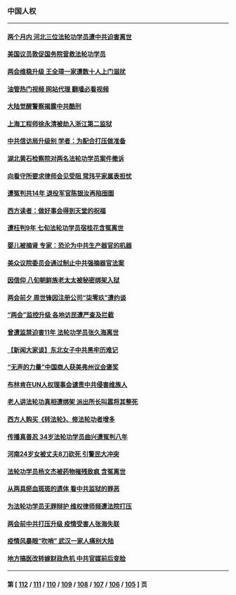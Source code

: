 ### 中国人权
---
#### [两个月内 河北三位法轮功学员遭中共迫害离世](../../pages/ncid278/n13945856.md?03100445) 
#### [美国议员敦促国务院营救法轮功学员](../../pages/ncid278/n13945791.md?03100445) 
#### [两会维稳升级 王全璋一家遭数十人上门滋扰](../../pages/ncid278/n13946416.md?03100445) 
#### [油管热门视频 网站代理 翻墙必看视频](http://138.2.39.72:81/youtube.html?epic-marker?03100445)
#### [大陆觉醒警察揭露中共酷刑](../../pages/ncid278/n13937616.md?03100445) 
#### [上海工程师徐永清被劫入浙江第二监狱](../../pages/ncid278/n13945041.md?03100445) 
#### [中共信访局升级别 学者：为配合打压做准备](../../pages/ncid278/n13945602.md?03100445) 
#### [湖北黄石检察院对两名法轮功学员案件撤诉](../../pages/ncid278/n13944382.md?03100445) 
#### [向看守所要求律师会见受阻 常玮平家属表担忧](../../pages/ncid278/n13944719.md?03100445) 
#### [遭冤判共14年 退役军官陈银汝再陷囹圄](../../pages/ncid278/n13943569.md?03100445) 
#### [西方读者：做好事会得到天堂的祝福](../../pages/ncid278/n13943151.md?03100445) 
#### [遭枉判9年 七旬法轮功学员宿桂花含冤离世](../../pages/ncid278/n13943708.md?03100445) 
#### [婴儿被摘肾 专家：恐沦为中共生产器官的机器](../../pages/ncid278/n13944074.md?03100445) 
#### [美众议院委员会通过制止中共强摘器官法案](../../pages/ncid278/n13943637.md?03100445) 
#### [因信仰 八旬朝鲜族老太太被秘密绑架入狱](../../pages/ncid278/n13942333.md?03100445) 
#### [两会前夕 周世锋因注册公司“柒零玖”遭约谈](../../pages/ncid278/n13942894.md?03100445) 
#### [“两会”监控升级 各地访民遭严查及拦截](../../pages/ncid278/n13942702.md?03100445) 
#### [曾遭监禁迫害11年 法轮功学员张久海离世](../../pages/ncid278/n13941569.md?03100445) 
#### [【新闻大家谈】东北女子中共黑牢历难记](../../pages/ncid278/n13942450.md?03100445) 
#### [“无声的力量”中国商人获美弗州议会褒奖](../../pages/ncid278/n13941208.md?03100445) 
#### [布林肯在UN人权理事会谴责中共侵害维族人](../../pages/ncid278/n13941841.md?03100445) 
#### [老人讲法轮功真相遭绑架 派出所长叫嚣将其整死](../../pages/ncid278/n13939553.md?03100445) 
#### [西方人购买《转法轮》、修法轮功者增多](../../pages/ncid278/n13939369.md?03100445) 
#### [传播真善忍 34岁法轮功学员曲兴遭冤判八年](../../pages/ncid278/n13939536.md?03100445) 
#### [河南24岁女被丈夫8刀砍死 引警民大冲突](../../pages/ncid278/n13939491.md?03100445) 
#### [法轮功学员杨文杰被药物摧残致疯 含冤离世](../../pages/ncid278/n13938659.md?03100445) 
#### [从两具瘀血斑斑的遗体 看中共监狱的罪恶](../../pages/ncid278/n13936388.md?03100445) 
#### [为法轮功学员无罪辩护 维权律师频遭法院打压](../../pages/ncid278/n13937296.md?03100445) 
#### [两会前中共打压升级 疫情受害人张海失联](../../pages/ncid278/n13938299.md?03100445) 
#### [疫情风暴眼“吹哨” 武汉一家人痛别大陆](../../pages/ncid278/n13937906.md?03100445) 
#### [地方搞医改转嫁财政危机 中共官媒前后变脸](../../pages/ncid278/n13937798.md?03100445) 

---
#### 第 [ [112](./112.md?03100445) / [111](./111.md?03100445) / [110](./110.md?03100445) / [109](./109.md?03100445) / [108](./108.md?03100445) / [107](./107.md?03100445) / [106](./106.md?03100445) / [105](./105.md?03100445) ] 页
